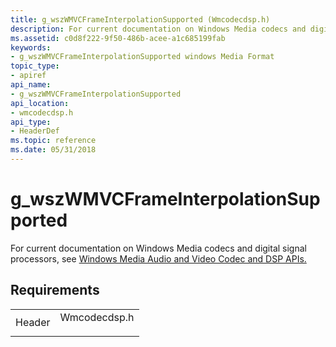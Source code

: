 ```yaml
---
title: g_wszWMVCFrameInterpolationSupported (Wmcodecdsp.h)
description: For current documentation on Windows Media codecs and digital signal processors, see Windows Media Audio and Video Codec and DSP APIs. | g_wszWMVCFrameInterpolationSupported (Wmcodecdsp.h)
ms.assetid: c0d8f222-9f50-486b-acee-a1c685199fab
keywords:
- g_wszWMVCFrameInterpolationSupported windows Media Format
topic_type:
- apiref
api_name:
- g_wszWMVCFrameInterpolationSupported
api_location:
- wmcodecdsp.h
api_type:
- HeaderDef
ms.topic: reference
ms.date: 05/31/2018
---
```


# g\_wszWMVCFrameInterpolationSupported

For current documentation on Windows Media codecs and digital signal processors, see [Windows Media Audio and Video Codec and DSP APIs.](/previous-versions//dd464626(v=vs.85))

## Requirements



|                   |                                                                                         |
|-------------------|-----------------------------------------------------------------------------------------|
| Header<br/> | <dl> <dt>Wmcodecdsp.h</dt> </dl> |



 

